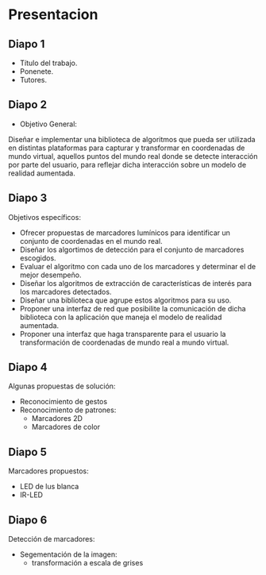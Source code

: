 # Presentacion

## Diapo 1

* Título del trabajo.
* Ponenete.
* Tutores.

## Diapo 2

* Objetivo General:

Diseñar e implementar una biblioteca de algoritmos que pueda ser utilizada en distintas plataformas para capturar y transformar en coordenadas de mundo virtual, aquellos puntos del mundo real donde se detecte interacción por parte del usuario, para reflejar dicha interacción sobre un modelo de realidad aumentada.

## Diapo 3

Objetivos específicos:

* Ofrecer propuestas de marcadores lumínicos para identificar un conjunto de coordenadas en el mundo real.
* Diseñar los algortimos de detección para el conjunto de marcadores escogidos.
* Evaluar el algoritmo con cada uno de los marcadores y determinar el de mejor desempeño.
* Diseñar los algoritmos de extracción de características de interés para los marcadores detectados.
* Diseñar una biblioteca que agrupe estos algoritmos para su uso. 
* Proponer una interfaz de red que posibilite la comunicación de dicha biblioteca con la aplicación que maneja el modelo de realidad aumentada.
* Proponer una interfaz que haga transparente para el usuario la transformación de coordenadas de mundo real a mundo virtual.

## Diapo 4

Algunas propuestas de solución:

* Reconocimiento de gestos
* Reconocimiento de patrones:
    * Marcadores 2D
    * Marcadores de color

## Diapo 5

Marcadores propuestos:

* LED de lus blanca
* IR-LED

## Diapo 6

Detección de marcadores:
* Segementación de la imagen:
    * transformación a escala de grises